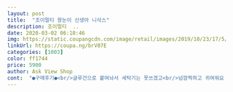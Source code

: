 ```yaml
---
layout: post 
title:  "조이멀티 왕눈이 신생아 니삭스" 
description: 조이멀티  ..
date: 2020-03-02 06:10:46 
img: https://static.coupangcdn.com/image/retail/images/2019/10/23/17/5/40829111-a634-46bc-9a68-0582b2f54aaf.jpg 
linkUrl: https://coupa.ng/brV07E 
categories: [1003] 
color: ff1744 
price: 5900 
author: Ask View Shop 
cont:  "●구매후기●<br/>글루건으로 붙여놔서 세탁기는 못쓰겠고<br/>넘깜찍하고 귀여워요 근데 단점이 빨래하기가 꼭 손빨래야해야해요 접착제가 좀 날리는경향이있어 그게안좋아요 그래도 귀여워서 좋아요 아이가 눈알에 관심도보이고  만지고 좋아해요  근데 빨가봐 주의깊게보게되요<br/>생각보다 솜이... <br/> 몽글몽글해서.<br/>.<br/> 보푸라기 금방생기겠어요<br/>손빨래하고있구요<br/>애기가 오자마자 눈동자를 잡아당겨서 식겁했네요<br/>예쁜만큼 조금은 조심히 다뤄야할것같아요<br/>일단 넘깜찍해요<br/>" 
---
```

